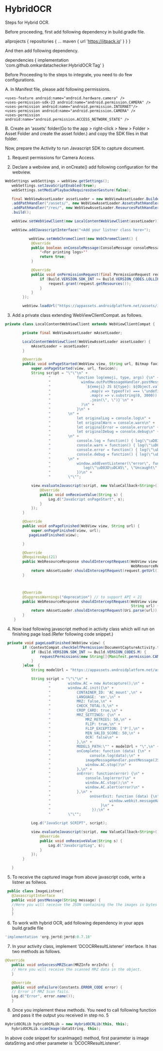 # HybridOCR
Steps for Hybrid OCR.

Before proceeding, first add following dependency in build.gradle file.


allprojects {
repositories {
...
maven { url 'https://jitpack.io' }
}
}

And then add following dependency.


dependencies {
implementation 'com.github.omkardatachecker:HybridOCR:Tag'
}


Before Proceeding to the steps to integrate, you need to do few configurations.

A. In Manifest file, please add following permissions.


    <uses-feature android:name="android.hardware.camera" />
    <uses-permission-sdk-23 android:name="android.permission.CAMERA" />
    <uses-permission android:name="android.permission.INTERNET"/>
    <uses-permission android:name="android.permission.CAMERA" />
    <uses-permission android:name="android.permission.ACCESS_NETWORK_STATE" />

B. Create an 'assets' folder(Go to the app > right-click > New > Folder > Asset Folder and create the asset folder.) and copy the SDK files in that folder.

Now, prepare the Activity to run Javascript SDK to capture document.

1. Request permissions for Camera Access.

2. Declare a webview and, in onCreate() add following configuration for the webview.

```java
WebSettings webSettings = webView.getSettings();
   webSettings.setJavaScriptEnabled(true);
   webSettings.setMediaPlaybackRequiresUserGesture(false);

   final WebViewAssetLoader assetLoader = new WebViewAssetLoader.Builder()
   .addPathHandler("/assets/", new WebViewAssetLoader.AssetsPathHandler(this))
   .addPathHandler("/res/", new WebViewAssetLoader.ResourcesPathHandler(this))
   .build();

   webView.setWebViewClient(new LocalContentWebViewClient(assetLoader));

   webView.addJavascriptInterface("<Add your listner class here>");

           webView.setWebChromeClient(new WebChromeClient() {
            @Override
            public boolean onConsoleMessage(ConsoleMessage consoleMessage) {
                '<For printing logs>''
                return true;
            }

            @Override
            public void onPermissionRequest(final PermissionRequest request) {
                if (Build.VERSION.SDK_INT >= Build.VERSION_CODES.LOLLIPOP) {
                    request.grant(request.getResources());
                }
            }
        });

        webView.loadUrl("https://appassets.androidplatform.net/assets/index.html");
```
  


3. Add a private class extending WebViewClientCompat. as follows.
```java
private class LocalContentWebViewClient extends WebViewClientCompat {

        private final WebViewAssetLoader mAssetLoader;

        LocalContentWebViewClient(WebViewAssetLoader assetLoader) {
            mAssetLoader = assetLoader;
        }

        @Override
        public void onPageStarted(WebView view, String url, Bitmap favicon) {
            super.onPageStarted(view, url, favicon);
            String script = "\"\"\n" +
                    "            function log(emoji, type, args) {\n" +
                    "              window.outPutMessageHandler.postMessage(\n" +
                    "                `${emoji} JS ${type}: ${Object.values(args)\n" +
                    "                  .map(v => typeof(v) === \"undefined\" ? \"undefined\" : typeof(v) === \"object\" ? JSON.stringify(v) : v.toString())\n" +
                    "                  .map(v => v.substring(0, 3000)) // Limit msg to 3000 chars\n" +
                    "                  .join(\", \")}`\n" +
                    "              )\n" +
                    "            }\n" +
                    "        \n" +
                    "            let originalLog = console.log\n" +
                    "            let originalWarn = console.warn\n" +
                    "            let originalError = console.error\n" +
                    "            let originalDebug = console.debug\n" +
                    "        \n" +
                    "            console.log = function() { log(\"\uD83D\uDCD7\", \"log\", arguments); originalLog.apply(null, arguments) }\n" +
                    "            console.warn = function() { log(\"\uD83D\uDCD9\", \"warning\", arguments); originalWarn.apply(null, arguments) }\n" +
                    "            console.error = function() { log(\"\uD83D\uDCD5\", \"error\", arguments); originalError.apply(null, arguments) }\n" +
                    "            console.debug = function() { log(\"\uD83D\uDCD8\", \"debug\", arguments); originalDebug.apply(null, arguments) }\n" +
                    "        \n" +
                    "            window.addEventListener(\"error\", function(e) {\n" +
                    "               log(\"\uD83D\uDCA5\", \"Uncaught\", [`${e.message} at ${e.filename}:${e.lineno}:${e.colno}`])\n" +
                    "            })\n" +
                    "        \"\"";

            view.evaluateJavascript(script, new ValueCallback<String>() {
                @Override
                public void onReceiveValue(String s) {
                    Log.d("JavaScript onPageStart", s);
                }
            });
        }

        @Override
        public void onPageFinished(WebView view, String url) {
            super.onPageFinished(view, url);
           pageLoadFinished(view);

        }

        @Override
        @RequiresApi(21)
        public WebResourceResponse shouldInterceptRequest(WebView view,
                                                          WebResourceRequest request) {
            return mAssetLoader.shouldInterceptRequest(request.getUrl());
        }



        @Override
        @SuppressWarnings("deprecation") // to support API < 21
        public WebResourceResponse shouldInterceptRequest(WebView view,
                                                          String url) {
            return mAssetLoader.shouldInterceptRequest(Uri.parse(url));
        }
    }

```


4. Now load following javascript method in activity class which will run on finishing page load.(Refer following code snippet.)
```java
 private void pageLoadFinished(WebView view) {
        if (ContextCompat.checkSelfPermission(DocumentCaptureActivity.this, Manifest.permission.CAMERA) != PackageManager.PERMISSION_GRANTED) {
            if (Build.VERSION.SDK_INT >= Build.VERSION_CODES.M) {
                requestPermissions(new String[]{Manifest.permission.CAMERA}, MY_CAMERA_REQUEST_CODE);
            }
        }else  {
            String modelUrl = "https://appassets.androidplatform.net/assets/models/";

            String script = "\"\"\n" +
                    "        window.AC = new Autocapture();\n" +
                    "        window.AC.init({\n" +
                    "            CONTAINER_ID: 'AC_mount',\n" +
                    "            LANGUAGE: 'en',\n" +
                    "            MRZ: false,\n" +
                    "            CHECK_TOTAL:5,\n" +
                    "            CROP_CARD: true,\n" +
                    "            MRZ_SETTINGS: {\n" +
                    "                MRZ_RETRIES: 50,\n" +
                    "                FLIP: true,\n" +
                    "                FLIP_EXCEPTION: ['P'],\n" +
                    "                MIN_VALID_SCORE: 50,\n" +
                    "                OCR: false\n" +
                    "            },\n" +
                    "            MODELS_PATH:\"" + modelUrl + "\",\n" +
                    "            onComplete: function (data) {\n" +
                    "                  console.log(data);\n" +
                    "                imageMessageHandler.postMessage(JSON.stringify(data));\n" +
                    "                window.AC.stop()\n" +
                    "            },\n" +
                    "            onError: function(error) {\n" +
                    "                console.log(error)\n" +
                    "                window.AC.stop();\n" +
                    "                window.AC.alert(error)\n" +
                    "            },\n" +
                    "                  onUserExit: function (data) {\n" +
                    "                           window.webkit.messageHandlers.exit.postMessage(data);\n" +
                    "                       }\n" +
                    "                   });\n" +
                    "        \"\"";

            Log.d("JavaScript SCRIPT", script);

            view.evaluateJavascript(script, new ValueCallback<String>() {
                @Override
                public void onReceiveValue(String s) {
                    Log.d("JavaScriptLog", s);
                }
            });
        }

   }
```
       

5. To receive the captured image from above javascript code, write a listner as follwos.
```java
 public class ImageListner{
   @JavascriptInterface
   public void postMessage(String message) {
   //Here you will receive the JSON containing the the images in bytes format.
   }
   }
```
  



6. To work with hybrid OCR, add following dependency in your apps build.gradle file
```groovy
'implementation 'org.jmrtd:jmrtd:0.7.18'
```
   

7. In your activity class, implement 'DCOCRResultListener' interface. It has two methods as follows.
```java
@Override
   public void onSuccessMRZScan(MRZInfo mrzInfo) {
   // Here you will receive the scanned MRZ data in the object.
   }

   @Override
   public void onFailure(Constants.ERROR_CODE error) {
   // Error if MRZ Scan fails.
   Log.d("Error", error.name());
   }
```
   

8. Once you implement these methods. You need to call following function and pass it the output you received in step no. 5
```java
HybridOCRLib hybridOCRLib = new HybridOCRLib(this, this);
   hybridOCRLib.scanImage(dataString, this);
```
   

In above code snippet for scanImage() method, first parameter is image dataString and other parameter is 'DCOCRResultListener'.

              